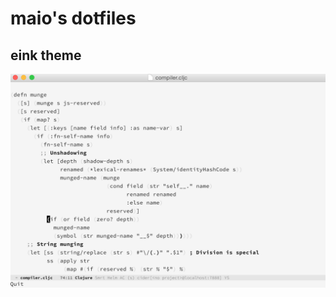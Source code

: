 # maio's dotfiles

## eink theme

![](https://github.com/maio/dotfiles/blob/master/emacs/emacs-eink.png)
